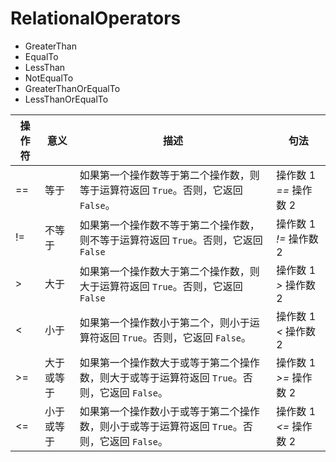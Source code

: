 # RelationalOperators

* GreaterThan
* EqualTo
* LessThan
* NotEqualTo
* GreaterThanOrEqualTo
* LessThanOrEqualTo


| 操作符 | 意义       | 描述                                                                                          | 句法                   |
| ------ | ---------- | --------------------------------------------------------------------------------------------- | ---------------------- |
| ==     | 等于       | 如果第一个操作数等于第二个操作数，则等于运算符返回 `True`。否则，它返回 `False`。             | 操作数 1 *==* 操作数 2 |
| !=     | 不等于     | 如果第一个操作数不等于第二个操作数，则不等于运算符返回 `True`。否则，它返回 `False`           | 操作数 1 *!=* 操作数 2 |
| >      | 大于  | 如果第一个操作数大于第二个操作数，则大于运算符返回 `True`。否则，它返回 `False`               | 操作数 1 *>* 操作数 2  |
| <      | 小于       | 如果第一个操作数小于第二个，则小于运算符返回 `True`。否则，它返回 `False`。                   | 操作数 1 *<* 操作数 2  |
| >=     | 大于或等于 | 如果第一个操作数大于或等于第二个操作数，则大于或等于运算符返回 `True`。否则，它返回 `False`。 | 操作数 1 *>=* 操作数 2 |
| <=     | 小于或等于 | 如果第一个操作数小于或等于第二个操作数，则小于或等于运算符返回 `True`。否则，它返回 `False`。 | 操作数 1 *<=* 操作数 2 |